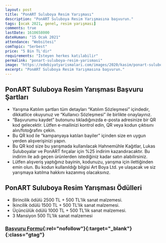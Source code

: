 ```yaml
---
layout: post
title: "PonART Suluboya Resim Yarışması"
description: "PonART Suluboya Resim Yarışmasına başvurun."
tags: [ocak 2021, genel, resim yarışması]
comments: true
lastDate: 1610658000  
dateHuman: "15 Ocak 2021"
attendance: "Websitesi"
comTopic: "Serbest"
price: "5 Bin TL'dir"
requirements: "İsteyen herkes katılabilir"
permalink: "ponart-suluboya-resim-yarismasi"
image: "https://edebiyatyarismalari.com/images/2020/kasim/ponart-suluboya-resim-yarismasi.jpg"
excerpt: "PonART Suluboya Resim Yarışmasına başvurun."
---
```


## PonART Suluboya Resim Yarışması Başvuru Şartları
- Yarışma Katılım şartları tüm detayları “Katılım Sözleşmesi” içindedir, dikkatlice okuyunuz ve “Kullanıcı Sözleşmesi” ile birlikte onaylayınız.
- “Başvurumu kaydet” butonunu tıkladığınızda e-posta adresinize bir QR kod gelecektir. Lütfen e-mailinizi kontrol edin, QR veya kodun çıktısını alın/fotoğrafını çekin.
- Bu QR kod ile “kampanyaya katılan bayiler” içinden size en uygun yerden alışverişinizi yapın.
- Bu QR kod size bu yarışmada kullanılacak Hahnemühle Kağıtlar, Lukas Suluboyalar ve PonART fırçalar için %25 indirim kazandıracaktır. Bu indirim ile adı geçen ürünlerden istediğiniz kadar satın alabilirsiniz.
- Lütfen alışveriş yaptığınız bayinin, kodunuzu, yarışma için ilettiğinden emin olun. Bu kodun kullanıldığı bilgisi Art Boya Ltd. ye ulaşacak ve siz yarışmaya katılma hakkını kazanmış olacaksınız.

## PonART Suluboya Resim Yarışması Ödülleri
- Birincilik ödülü 2500 TL + 500 TL’lik sanat malzemesi.
- İkincilik ödülü 1500 TL + 500 TL’lik sanat malzemesi.
- Üçüncülük ödülü 1000 TL + 500 TL’lik sanat malzemesi.
- 3 Mansiyon 500 TL’lik sanat malzemesi

### [Başvuru Formu](https://artboya.com/kampanya/13?ref=edebiyatyarismalari.com){:rel="nofollow"}{:target="_blank"}{:class="gtag"}